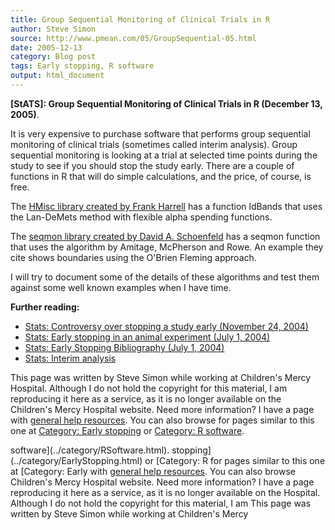 ```yaml
---
title: Group Sequential Monitoring of Clinical Trials in R
author: Steve Simon
source: http://www.pmean.com/05/GroupSequential-05.html
date: 2005-12-13
category: Blog post
tags: Early stopping, R software
output: html_document
---
```

**[StATS]: Group Sequential Monitoring of Clinical
Trials in R (December 13, 2005)**.

It is very expensive to purchase software that performs group sequential
monitoring of clinical trials (sometimes called interim analysis). Group
sequential monitoring is looking at a trial at selected time points
during the study to see if you should stop the study early. There are a
couple of functions in R that will do simple calculations, and the
price, of course, is free.

The [HMisc library created by Frank
Harrell](http://cran.r-project.org/src/contrib/Descriptions/Hmisc.html)
has a function ldBands that uses the Lan-DeMets method with flexible
alpha spending functions.

The [seqmon library created by David A.
Schoenfeld](http://cran.r-project.org/src/contrib/Descriptions/seqmon.html)
has a seqmon function that uses the algorithm by Amitage, McPherson and
Rowe. An example they cite shows boundaries using the O\'Brien Fleming
approach.

I will try to document some of the details of these algorithms and test
them against some well known examples when I have time.

**Further reading:**

-   [Stats: Controversy over stopping a study early (November
    24, 2004)](http://www.childrensmercy.org/stats/weblog2004/EarlyStoppingControversy.html)
-   [Stats: Early stopping in an animal experiment (July
    1, 2004)](http://www.childrensmercy.org/stats/weblog2004/EarlyStoppingAnimal.html)
-   [Stats: Early Stopping Bibliography (July
    1, 2004)](../library/EarlyStopping1.asp)
-   [Stats: Interim analysis](../plan/interim.asp)

This page was written by Steve Simon while working at Children\'s Mercy
Hospital. Although I do not hold the copyright for this material, I am
reproducing it here as a service, as it is no longer available on the
Children\'s Mercy Hospital website. Need more information? I have a page
with [general help resources](../GeneralHelp.html). You can also browse
for pages similar to this one at [Category: Early
stopping](../category/EarlyStopping.html) or [Category: R
software](../category/RSoftware.html).
<!---More--->
software](../category/RSoftware.html).
stopping](../category/EarlyStopping.html) or [Category: R
for pages similar to this one at [Category: Early
with [general help resources](../GeneralHelp.html). You can also browse
Children\'s Mercy Hospital website. Need more information? I have a page
reproducing it here as a service, as it is no longer available on the
Hospital. Although I do not hold the copyright for this material, I am
This page was written by Steve Simon while working at Children\'s Mercy

<!---Do not use
**[StATS]: Group Sequential Monitoring of Clinical
This page was written by Steve Simon while working at Children\'s Mercy
Hospital. Although I do not hold the copyright for this material, I am
reproducing it here as a service, as it is no longer available on the
Children\'s Mercy Hospital website. Need more information? I have a page
with [general help resources](../GeneralHelp.html). You can also browse
for pages similar to this one at [Category: Early
stopping](../category/EarlyStopping.html) or [Category: R
software](../category/RSoftware.html).
--->

